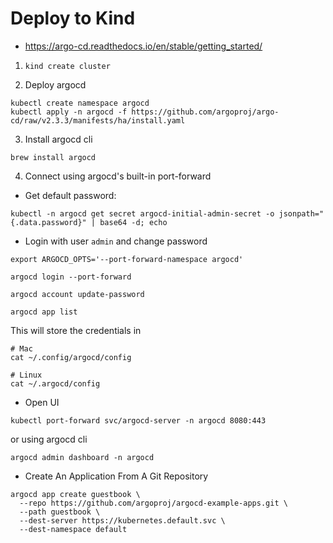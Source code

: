 # Deploy to Kind

- https://argo-cd.readthedocs.io/en/stable/getting_started/

1. `kind create cluster`

2. Deploy argocd

```
kubectl create namespace argocd
kubectl apply -n argocd -f https://github.com/argoproj/argo-cd/raw/v2.3.3/manifests/ha/install.yaml
```

3. Install argocd cli

`brew install argocd`

4. Connect using argocd's built-in port-forward

- Get default password:

```
kubectl -n argocd get secret argocd-initial-admin-secret -o jsonpath="{.data.password}" | base64 -d; echo
```

- Login with user `admin` and change password

```
export ARGOCD_OPTS='--port-forward-namespace argocd'

argocd login --port-forward

argocd account update-password

argocd app list
```

This will store the credentials in

```
# Mac
cat ~/.config/argocd/config

# Linux
cat ~/.argocd/config
```

- Open UI

```
kubectl port-forward svc/argocd-server -n argocd 8080:443
```

or using argocd cli

```
argocd admin dashboard -n argocd
```

- Create An Application From A Git Repository

```
argocd app create guestbook \
  --repo https://github.com/argoproj/argocd-example-apps.git \
  --path guestbook \
  --dest-server https://kubernetes.default.svc \
  --dest-namespace default
```
